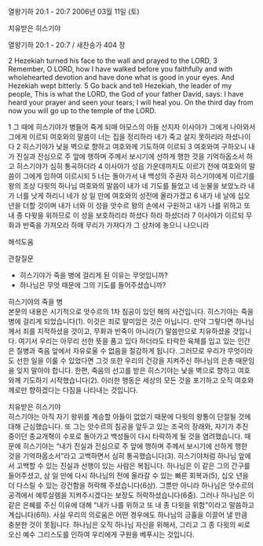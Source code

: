 열왕기하 20:1 - 20:7 
2006년 03월 11일 (토)

치유받은 히스기야



열왕기하 20:1 - 20:7 / 새찬송가 404 장


2  Hezekiah turned his face to the wall and prayed to the LORD, 3  Remember, O LORD, how I have walked before you faithfully and with wholehearted devotion and have done what is good in your eyes. And Hezekiah wept bitterly. 5  Go back and tell Hezekiah, the leader of my people, This is what the LORD, the God of your father David, says: I have heard your prayer and seen your tears; I will heal you. On the third day from now you will go up to the temple of the LORD. 

1 그 때에 히스기야가 병들어 죽게 되매 아모스의 아들 선지자 이사야가 그에게 나아와서 그에게 이르되 여호와의 말씀이 너는 집을 정리하라 네가 죽고 살지 못하리라 하셨나이다 2 히스기야가 낯을 벽으로 향하고 여호와께 기도하여 이르되 3 여호와여 구하오니 내가 진실과 전심으로 주 앞에 행하며 주께서 보시기에 선하게 행한 것을 기억하옵소서 하고 히스기야가 심히 통곡하더라 4 이사야가 성읍 가운데까지도 이르기 전에 여호와의 말씀이 그에게 임하여 이르시되 5 너는 돌아가서 내 백성의 주권자 히스기야에게 이르기를 왕의 조상 다윗의 하나님 여호와의 말씀이 내가 네 기도를 들었고 네 눈물을 보았노라 내가 너를 낫게 하리니 네가 삼 일 만에 여호와의 성전에 올라가겠고 6 내가 네 날에 십오 년을 더할 것이며 내가 너와 이 성을 앗수르 왕의 손에서 구원하고 내가 나를 위하고 또 내 종 다윗을 위하므로 이 성을 보호하리라 하셨다 하라 하셨더라 7 이사야가 이르되 무화과 반죽을 가져오라 하매 무리가 가져다가 그 상처에 놓으니 나으니라

해석도움





관찰질문
- 히스기야가 죽을 병에 걸리게 된 이유는 무엇입니까? 
- 하나님은 무엇 때문에 그의 기도를 들어주셨습니까?



히스기야의 죽을 병  
본문의 내용은 시기적으로 앗수르의 1차 침공이 있던 해의 사건입니다. 히스기야는 죽을 병에 걸리게 되었습니다(1). 이것은 죄로 말미암은 것은 아닙니다. 만약 그렇다면 하나님께서 죄를 지적하셨을 것이고, 무화과 반죽이 아니라(7) 말씀만으로 치유하셨을 것입니다. 여기서 우리는 아무리 선한 뜻을 품고 있다 하더라도 타락한 육체를 입고 있는 인간은 질병과 죽음 앞에서 자유로울 수 없음을 절감하게 됩니다. 그러므로 우리가 무엇이라도 선한 일을 이룰 수 있었다면 그것 또한 우리의 건강을 지켜주신 하나님의 은총 때문임을 잊지 말아야 합니다. 한편, 죽음의 선고를 받은 히스기야는 낯을 벽으로 향하고 여호와께 기도하기 시작했습니다(2). 이러한 행동은 세상의 모든 것을 포기하고 오직 여호와께로만 향하겠다는 다짐을 나타내는 것입니다.

치유받은 히스기야  
히스기야는 아직 자기 왕위를 계승할 아들이 없었기 때문에 다윗의 왕통이 단절될 것에 대해 근심했습니다. 또 그는 앗수르의 침공을 앞두고 있는 조국의 장래와, 자기가 추진 중이던 종교개혁이 수포로 돌아가고 백성들이 다시 타락하게 될 것을 염려했습니다. 때문에 히스기야는 “내가 진실과 전심으로 주 앞에 행하며 주께서 보시기에 선하게 행한 것을 기억하옵소서”라고 고백하면서 심히 통곡했습니다(3). 히스기야처럼 하나님 앞에서 고백할 수 있는 진실과 선행이 있는 사람은 복됩니다. 하나님은 이 같은 그의 간구를 들어주셨고, 삼 일 만에 다시 하나님의 전에 올라갈 수 있는 빠른 회복과(5), 십오 년을 더 다스릴 수 있는 강건함을 허락해 주셨습니다(6상). 그뿐만 아니라 하나님은 앗수르의 공격에서 예루살렘을 지켜주시겠다는 보장도 허락하셨습니다(6중). 그러나 하나님은 이 같은 은혜를 주신 이유에 대해 “내가 나를 위하고 또 내 종 다윗을 위함”이라고 말씀하고 계십니다(6하). 사실 우리의 의로움은 어떤 경우에도 하나님의 긍휼을 이끌어 낼 만큼 충분한 것이 못됩니다. 하나님은 오직 하나님 자신을 위해서, 그리고 그 종 다윗의 씨로 오신 예수 그리스도를 인하여 우리에게 구원을 베푸시는 것입니다.